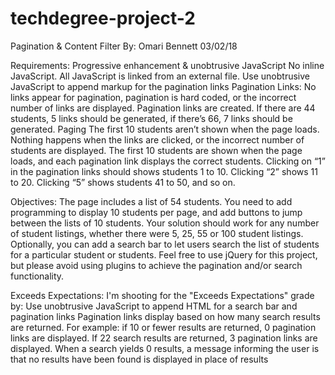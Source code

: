 # techdegree-project-2

Pagination & Content Filter
By: Omari Bennett 03/02/18

Requirements:
	Progressive enhancement & unobtrusive JavaScript
		No inline JavaScript. All JavaScript is linked from an external file.
		Use unobtrusive JavaScript to append markup for the pagination links
	Pagination Links:
		No links appear for pagination, pagination is hard coded, or the incorrect number of links are displayed.
		Pagination links are created. If there are 44 students, 5 links should be generated, if there’s 66, 7 links should be generated.
	Paging
		The first 10 students aren’t shown when the page loads.
		Nothing happens when the links are clicked, or the incorrect number of students are displayed.
		The first 10 students are shown when the page loads, and each pagination link displays the correct students.
		Clicking on “1” in the pagination links should shows students 1 to 10. Clicking “2” shows 11 to 20. Clicking “5” shows students 41 to 50, and so on.

Objectives:
	The page includes a list of 54 students. You need to add programming to display 10 students per page, and add buttons to jump between the lists of 10 students.
	Your solution should work for any number of student listings, whether there were 5, 25, 55 or 100 student listings.
	Optionally, you can add a search bar to let users search the list of students for a particular student or students.
	Feel free to use jQuery for this project, but please avoid using plugins to achieve the pagination and/or search functionality.

Exceeds Expectations:
	I'm shooting for the "Exceeds Expectations" grade by:
		Use unobtrusive JavaScript to append HTML for a search bar and pagination links
		Pagination links display based on how many search results are returned. For example: if 10 or fewer results are returned, 0 pagination links are displayed. If 22 search results are returned, 3 pagination links are displayed.
		When a search yields 0 results, a message informing the user is that no results have been found is displayed in place of results
